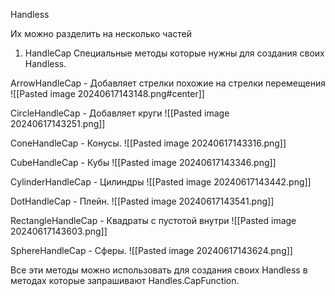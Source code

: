 Handless

Их можно разделить на несколько частей
1. HandleCap
Специальные методы которые нужны для создания своих Handless.

ArrowHandleCap - Добавляет стрелки похожие на стрелки перемещения
![[Pasted image 20240617143148.png#center]]

CircleHandleCap - Добавляет круги
![[Pasted image 20240617143251.png]]

ConeHandleCap - Конусы.
![[Pasted image 20240617143316.png]]

CubeHandleCap - Кубы
![[Pasted image 20240617143346.png]]

CylinderHandleCap - Цилиндры
![[Pasted image 20240617143442.png]]

DotHandleCap - Плейн.
![[Pasted image 20240617143541.png]]

RectangleHandleCap - Квадраты с пустотой внутри
![[Pasted image 20240617143603.png]]

SphereHandleCap - Сферы.
![[Pasted image 20240617143624.png]]

Все эти методы можно использовать для создания своих Handless в методах которые запрашивают Handles.CapFunction.
